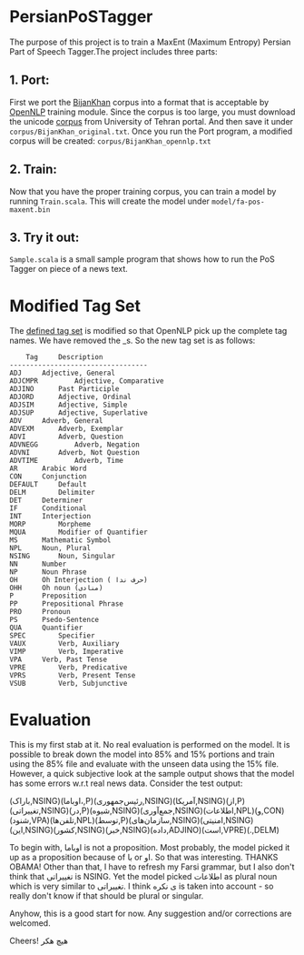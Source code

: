 PersianPoSTagger
================

The purpose of this project is to train a MaxEnt (Maximum Entropy) Persian Part of Speech Tagger.The project includes three parts:

## 1. Port: 
First we port the [BijanKhan](http://ece.ut.ac.ir/dbrg/bijankhan/) corpus into a format that is acceptable by [OpenNLP](http://opennlp.apache.org/) training module. Since the corpus is too large, you must download the unicode [corpus](http://ece.ut.ac.ir/dbrg/bijankhan/Corpus/BijanKhan_Corpus_Processed.zip) from University of Tehran portal. And then save it under `corpus/BijanKhan_original.txt`. Once you run the Port program, a modified corpus will be created: `corpus/BijanKhan_opennlp.txt`
 
## 2. Train:
Now that you have the proper training corpus, you can train a model by running `Train.scala`. This will create the model under `model/fa-pos-maxent.bin`

## 3. Try it out:
`Sample.scala` is a small sample program that shows how to run the PoS Tagger on piece of a news text.

# Modified Tag Set
The [defined tag set](http://ece.ut.ac.ir/dbrg/bijankhan/Corpus/Bijankhan-tagset-description.txt) is modified so that OpenNLP pick up the complete tag names. We have removed the _s. So the new tag set is as follows:

        Tag		Description
	----------------------------------
	ADJ		Adjective, General
	ADJCMPR	        Adjective, Comparative
	ADJINO		Past Participle
	ADJORD		Adjective, Ordinal
	ADJSIM		Adjective, Simple
	ADJSUP		Adjective, Superlative
	ADV		Adverb, General
	ADVEXM		Adverb, Exemplar
	ADVI		Adverb, Question
	ADVNEGG	        Adverb, Negation
	ADVNI		Adverb, Not Question
	ADVTIME	        Adverb, Time
	AR		Arabic Word
	CON		Conjunction
	DEFAULT		Default
	DELM		Delimiter
	DET		Determiner
	IF		Conditional
	INT		Interjection
	MORP		Morpheme
	MQUA		Modifier of Quantifier
	MS		Mathematic Symbol
	NPL		Noun, Plural
	NSING		Noun, Singular
	NN		Number
	NP		Noun Phrase
	OH		Oh Interjection ( حرف ندا)
	OHH		Oh noun (منادی)
	P		Preposition
	PP		Prepositional Phrase
	PRO		Pronoun 
	PS		Psedo-Sentence
	QUA		Quantifier
	SPEC		Specifier
	VAUX		Verb, Auxiliary
	VIMP		Verb, Imperative
	VPA		Verb, Past Tense
	VPRE		Verb, Predicative
	VPRS		Verb, Present Tense
	VSUB		Verb, Subjunctive

# Evaluation 
This is my first stab at it. No real evaluation is performed on the model. It is possible to break down the model into 85% and 15% portions and train using the 85% file and evaluate with the unseen data using the 15% file. However, a quick subjective look at the sample output shows that the model has some errors w.r.t real news data. Consider the test output:

(باراک,NSING)(اوباما،,P)(رئیس‌جمهوری,NSING)(آمریکا,NSING)(از,P)(تغییراتی,NSING)(در,P)(شیوه,NSING)(جمع‌آوری,NSING)(اطلاعات,NPL)(و,CON)
(شنود,VPA)(تلفن‌ها,NPL)(توسط,P)(سازمان‌های,NSING)(امنیتی,NSING)(این,NSING)(کشور,NSING)(خبر,NSING)(داده,ADJINO)(است,VPRE)(.,DELM)

To begin with, اوباما is not a proposition. Most probably, the model picked it up as a proposition because of با or او. So that was interesting. THANKS OBAMA! Other than that, I have to refresh my Farsi grammar, but I also don't think that تغییراتی is NSING. Yet the model picked اطلاعات as plural noun which is very similar to تغییراتی. I think ی نکره is taken into account - so really don't know if that should be plural or singular.

Anyhow, this is a good start for now. Any suggestion and/or corrections are welcomed.

Cheers!
هیچ هکر

